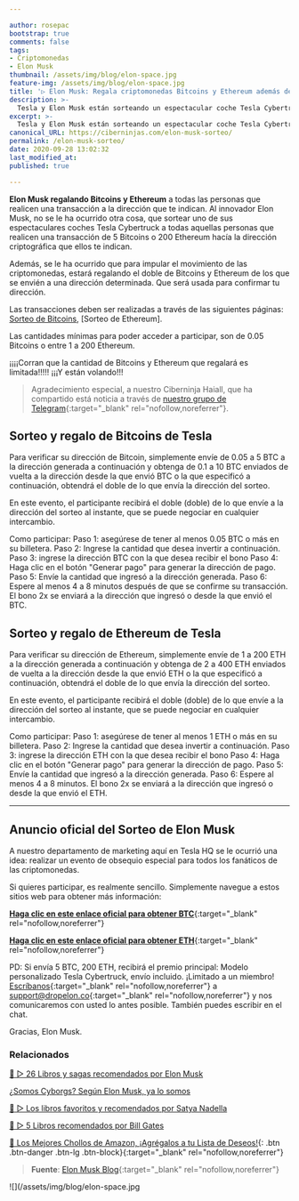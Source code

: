 ```yaml
---

author: rosepac
bootstrap: true
comments: false
tags:
- Criptomonedas
- Elon Musk
thumbnail: /assets/img/blog/elon-space.jpg
feature-img: /assets/img/blog/elon-space.jpg
title: '▷ Elon Musk: Regala criptomonedas Bitcoins y Ethereum además de sortear un automóvil Tesla Cybertruck'
description: >-
  Tesla y Elon Musk están sorteando un espectacular coche Tesla Cybertruck, además de regalar Bitcoins y Ethereums exclusivamente por participar en el sorteo.
excerpt: >-
  Tesla y Elon Musk están sorteando un espectacular coche Tesla Cybertruck, además de regalar Bitcoins y Ethereums exclusivamente por participar en el sorteo.
canonical_URL: https://ciberninjas.com/elon-musk-sorteo/
permalink: /elon-musk-sorteo/
date: 2020-09-28 13:02:32
last_modified_at: 
published: true

---
```


**Elon Musk regalando Bitcoins y Ethereum** a todas las personas que realicen una transacción a la dirección que te indican. Al innovador Elon Musk, no se le ha ocurrido otra cosa, que sortear uno de sus espectaculares coches Tesla Cybertruck a todas aquellas personas que realicen una transacción de 5 Bitcoins o 200 Ethereum hacía la dirección criptográfica que ellos te indican.

Además, se le ha ocurrido que para impular el movimiento de las criptomonedas, estará regalando el doble de Bitcoins y Ethereum de los que se envién a una dirección determinada. Que será usada para confirmar tu dirección.

Las transacciones deben ser realizadas a través de las siguientes páginas: [Sorteo de Bitcoins](https://elonspace.in/btc/index.html), [Sorteo de Ethereum].

Las cantidades mínimas para poder acceder a participar, son de 0.05 Bitcoins o entre 1 a 200 Ethereum.

¡¡¡¡Corran que la cantidad de Bitcoins y Ethereum que regalará es limitada!!!!! ¡¡¡Y están volando!!!

> Agradecimiento especial, a nuestro Ciberninja Haiall, que ha compartido está noticia a través de [nuestro grupo de Telegram](https://t.me/ciberninjascomunidad){:target="_blank" rel="nofollow,noreferrer"}.

## **Sorteo y regalo de Bitcoins de Tesla**

Para verificar su dirección de Bitcoin, simplemente envíe de 0.05 a 5 BTC a la dirección generada a continuación y obtenga de 0.1 a 10 BTC enviados de vuelta a la dirección desde la que envió BTC o la que especificó a continuación, obtendrá el doble de lo que envía la dirección del sorteo.

En este evento, el participante recibirá el doble (doble) de lo que envíe a la dirección del sorteo al instante, que se puede negociar en cualquier intercambio.

Como participar:
Paso 1: asegúrese de tener al menos 0.05 BTC o más en su billetera.
Paso 2: Ingrese la cantidad que desea invertir a continuación.
Paso 3: ingrese la dirección BTC con la que desea recibir el bono
Paso 4: Haga clic en el botón "Generar pago" para generar la dirección de pago.
Paso 5: Envíe la cantidad que ingresó a la dirección generada.
Paso 6: Espere al menos 4 a 8 minutos después de que se confirme su transacción.
El bono 2x se enviará a la dirección que ingresó o desde la que envió el BTC.

## **Sorteo y regalo de Ethereum de Tesla**

Para verificar su dirección de Ethereum, simplemente envíe de 1 a 200 ETH a la dirección generada a continuación y obtenga de 2 a 400 ETH enviados de vuelta a la dirección desde la que envió ETH o la que especificó a continuación, obtendrá el doble de lo que envía la dirección del sorteo.

En este evento, el participante recibirá el doble (doble) de lo que envíe a la dirección del sorteo al instante, que se puede negociar en cualquier intercambio.

Como participar:
Paso 1: asegúrese de tener al menos 1 ETH o más en su billetera.
Paso 2: Ingrese la cantidad que desea invertir a continuación.
Paso 3: ingrese la dirección ETH con la que desea recibir el bono
Paso 4: Haga clic en el botón "Generar pago" para generar la dirección de pago.
Paso 5: Envíe la cantidad que ingresó a la dirección generada.
Paso 6: Espere al menos 4 a 8 minutos.
El bono 2x se enviará a la dirección que ingresó o desde la que envió el ETH.

-----

## **Anuncio oficial del Sorteo de Elon Musk**

A nuestro departamento de marketing aquí en Tesla HQ se le ocurrió una idea: realizar un evento de obsequio especial para todos los fanáticos de las criptomonedas.

Si quieres participar, es realmente sencillo. Simplemente navegue a estos sitios web para obtener más información:

[**Haga clic en este enlace oficial para obtener BTC**](https://elonspace.in/btc/index.html){:target="_blank" rel="nofollow,noreferrer"}

[**Haga clic en este enlace oficial para obtener ETH**](https://elonspace.in/eth/index.html){:target="_blank" rel="nofollow,noreferrer"}

PD: Si envía 5 BTC, 200 ETH, recibirá el premio principal: Modelo personalizado Tesla Cybertruck, envío incluido. ¡Limitado a un miembro! [Escríbanos](mailto:support@dropelon.co){:target="_blank" rel="nofollow,noreferrer"} a [support@dropelon.co](mailto:support@dropelon.co){:target="_blank" rel="nofollow,noreferrer"} y nos comunicaremos con usted lo antes posible. También puedes escribir en el chat.

Gracias, Elon Musk.

### **Relacionados** <!-- omit in toc -->

[🥇 ▷ 26 Libros y sagas recomendados por Elon Musk](https://ciberninjas.com/libros-recomendados-elon-musk-2020/)

[¿Somos Cyborgs? Según Elon Musk, ya lo somos](https://ciberninjas.com/somos-cyborgs/)

[🥇 ▷ Los libros favoritos y recomendados por Satya Nadella](https://ciberninjas.com/libros-recomendados-satya-nadella-2020/)

[🥇 ▷ 5 Libros recomendados por Bill Gates](https://ciberninjas.com/los-mejores-libros-bill-gates-dia-del-libro-2020/)

[🛒 Los Mejores Chollos de Amazon, ¡Agrégalos a tu Lista de Deseos!](https://www.amazon.es/shop/cibercursos "Los Mejores Chollos de Amazon, Ofertas Flash, Black Monday y Amazon Prime Day"){: .btn .btn-danger .btn-lg .btn-block}{:target="_blank" rel="nofollow,noreferrer"}

> **Fuente**: [Elon Musk Blog](https://elonspace.in/ "Medium de Elon Musk"){:target="_blank" rel="nofollow,noreferrer"}

![](/assets/img/blog/elon-space.jpg